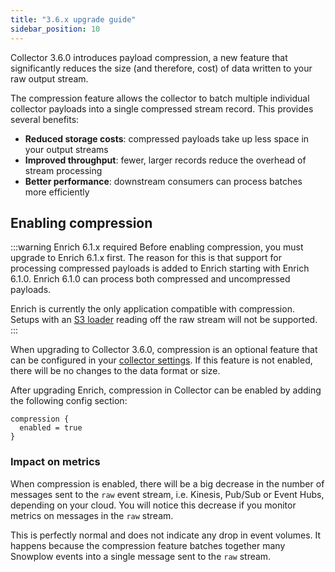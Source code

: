 ```yaml
---
title: "3.6.x upgrade guide"
sidebar_position: 10
---
```


Collector 3.6.0 introduces payload compression, a new feature that significantly reduces the size (and therefore, cost) of data written to your raw output stream.

The compression feature allows the collector to batch multiple individual collector payloads into a single compressed stream record. This provides several benefits:

* **Reduced storage costs**: compressed payloads take up less space in your output streams
* **Improved throughput**: fewer, larger records reduce the overhead of stream processing
* **Better performance**: downstream consumers can process batches more efficiently

## Enabling compression

:::warning Enrich 6.1.x required
Before enabling compression, you must upgrade to Enrich 6.1.x first. The reason for this is that support for processing compressed payloads is added to Enrich starting with Enrich 6.1.0. Enrich 6.1.0 can process both compressed and uncompressed payloads.

Enrich is currently the only application compatible with compression. Setups with an [S3 loader](/docs/api-reference/loaders-storage-targets/s3-loader/index.md) reading off the raw stream will not be supported.
:::

When upgrading to Collector 3.6.0, compression is an optional feature that can be configured in your [collector settings](/docs/api-reference/stream-collector/configure/index.md). If this feature is not enabled, there will be no changes to the data format or size.

After upgrading Enrich, compression in Collector can be enabled by adding the following config section:

```hocon
compression {
  enabled = true
}
```

### Impact on metrics

When compression is enabled, there will be a big decrease in the number of messages sent to the `raw` event stream, i.e. Kinesis, Pub/Sub or Event Hubs, depending on your cloud. You will notice this decrease if you monitor metrics on messages in the `raw` stream.

This is perfectly normal and does not indicate any drop in event volumes. It happens because the compression feature batches together many Snowplow events into a single message sent to the `raw` stream.
